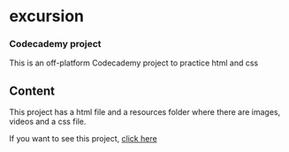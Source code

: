 # excursion
### Codecademy project
This is an off-platform Codecademy project to practice html and css

## Content
This project has a html file and a resources folder where there are images, videos and a css file.

If you want to see this project, [click here](https://victoriamd.github.io/excursion/)
